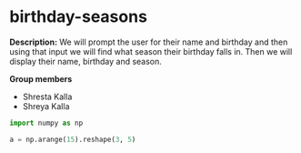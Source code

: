 # birthday-seasons

**Description:** We will prompt the user for their name and birthday and then using that input we will find what season their birthday falls in. Then we will display their name, birthday and season. 

**Group members**
- Shresta Kalla
- Shreya Kalla

```python
import numpy as np

a = np.arange(15).reshape(3, 5)
```
